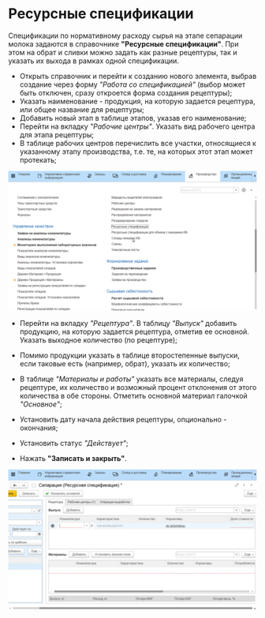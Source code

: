# Ресурсные спецификации

Спецификации по нормативному расходу сырья на этапе сепарации молока
задаются в справочнике **"Ресурсные спецификации"**. При этом на обрат и сливки можно задать как разные рецептуры, так и указать их выхода в рамках одной спецификации.

-   Открыть справочник и перейти к созданию нового элемента, выбрав
    создание через форму *"Работа со спецификацией"* (выбор может быть отключен, сразу откроется форма создания рецептуры);  
-   Указать наименование - продукция, на которую задается рецептура, или
    общее название для рецептуры;
-   Добавить новый этап в таблице этапов, указав его наименование;
-   Перейти на вкладку *"Рабочие центры"*. Указать вид рабочего центра для этапа рецептуры;  
-   В таблице рабочих центров перечислить все участки, относящиеся к указанному этапу
    производства, т.е. те, на которых этот этап может протекать;

![](ResourceSpecifications.assets/1.gif)

-   Перейти на вкладку *"Рецептура"*. В таблицу *"Выпуск"* добавить продукцию, на
    которую задается рецептура, отметив ее основной. Указать выходное количество (по рецептуре);
-   Помимо продукции указать в таблице второстепенные выпуски, если
    таковые есть (например, обрат), указать их количество;
-   В таблице *"Материалы и работы"* указать все материалы, следуя
    рецептуре, их количество и возможный процент отклонения от этого
    количества в обе стороны. Отметить основной материал галочкой *"Основное"*;
-   Установить дату начала действия рецептуры, опционально - окончания;
-   Установить статус *"Действует"*;

- Нажать **"Записать и закрыть"**.

![](ResourceSpecifications.assets/2.gif)